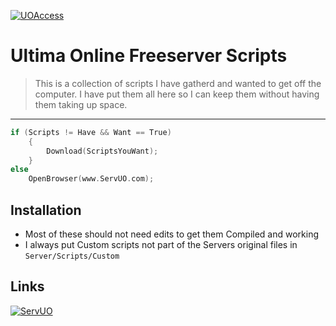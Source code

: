 
[![UOAccess](https://www.uoguide.com/images/d/dc/Uologo.png)](http://UOAccess.com)
# Ultima Online Freeserver Scripts

> This is a collection of scripts I have gatherd and wanted to get off the computer.
> I have put them all here so I can keep them without having them taking up space.

---
```c
if (Scripts != Have && Want == True)
    {
        Download(ScriptsYouWant);
    }
else
    OpenBrowser(www.ServUO.com);
```

## Installation
- Most of these should not need edits to get them Compiled and working
- I always put Custom scripts not part of the Servers original files in `Server/Scripts/Custom`


## Links
[![ServUO](https://www.servuo.com/styles/uix/images/logo.png?v=3&s=100)](http://ServUO.com)
